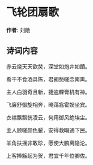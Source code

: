 # 飞轮团扇歌

**作者**: 刘敞

## 诗词内容

赤云烧天天欲焚，深堂如炮井如饙。

肴干不食酒具陈，君胡愁嗟念南熏。

主人白羽奇且新，捷逾輠膏机有神。

飞廉舒御旋相奔，晻蔼翕霍娱坐宾。

衣襟飘飘恍凌云，何用御风绝埃尘。

主人顾嗟颜色颦，安得救暍通下民。

羊角扶摇非敢珍，愿使大鹏离隐沦。

上客捧觞起为贺，君宜千年位卿佐。

